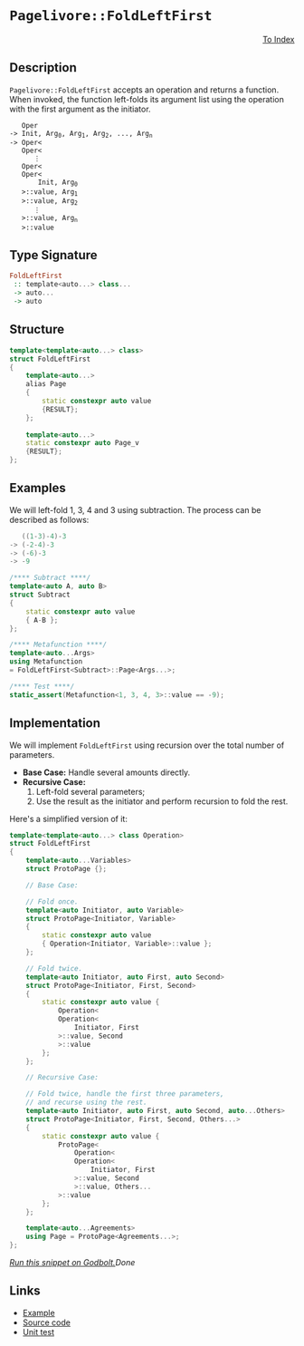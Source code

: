<!-- Copyright 2024 Feng Mofan
SPDX-License-Identifier: Apache-2.0 -->

# `Pagelivore::FoldLeftFirst`

<p style='text-align: right;'><a href="../../../facilities/metafunctions.md#pagelivore-fold-left-first">To Index</a></p>

## Description

`Pagelivore::FoldLeftFirst` accepts an operation and returns a function.
When invoked, the function left-folds its argument list using the operation with the first argument as the initiator.

<pre><code>   Oper
-> Init, Arg<sub>0</sub>, Arg<sub>1</sub>, Arg<sub>2</sub>, ..., Arg<sub>n</sub>
-> Oper&lt;
   Oper&lt;
      &vellip;
   Oper&lt;
   Oper&lt;
       Init, Arg<sub>0</sub>
   &gt;::value, Arg<sub>1</sub>
   &gt;::value, Arg<sub>2</sub>
      &vellip;
   &gt;::value, Arg<sub>n</sub>
   &gt;::value</code></pre>

## Type Signature

```Haskell
FoldLeftFirst
 :: template<auto...> class...
 -> auto...
 -> auto
```

## Structure

```C++
template<template<auto...> class>
struct FoldLeftFirst
{
    template<auto...>
    alias Page
    {
        static constexpr auto value
        {RESULT};
    };
        
    template<auto...>
    static constexpr auto Page_v 
    {RESULT};
};
```

## Examples

We will left-fold 1, 3, 4 and 3 using subtraction.
The process can be described as follows:

```C++
   ((1-3)-4)-3
-> (-2-4)-3
-> (-6)-3
-> -9
```

```C++
/**** Subtract ****/
template<auto A, auto B>
struct Subtract
{
    static constexpr auto value
    { A-B };
};

/**** Metafunction ****/
template<auto...Args>
using Metafunction 
= FoldLeftFirst<Subtract>::Page<Args...>;

/**** Test ****/
static_assert(Metafunction<1, 3, 4, 3>::value == -9);
```

## Implementation

We will implement `FoldLeftFirst` using recursion over the total number of parameters.

- **Base Case:** Handle several amounts directly.
- **Recursive Case:**
  1. Left-fold several parameters;
  2. Use the result as the initiator and perform recursion to fold the rest.

Here's a simplified version of it:

```C++
template<template<auto...> class Operation>
struct FoldLeftFirst
{
    template<auto...Variables>
    struct ProtoPage {};

    // Base Case:

    // Fold once.
    template<auto Initiator, auto Variable>
    struct ProtoPage<Initiator, Variable>
    {
        static constexpr auto value 
        { Operation<Initiator, Variable>::value };
    };

    // Fold twice.
    template<auto Initiator, auto First, auto Second>
    struct ProtoPage<Initiator, First, Second>
    {
        static constexpr auto value {
            Operation<
            Operation<
                Initiator, First
            >::value, Second
            >::value
        };
    };

    // Recursive Case:

    // Fold twice, handle the first three parameters,
    // and recurse using the rest.
    template<auto Initiator, auto First, auto Second, auto...Others>
    struct ProtoPage<Initiator, First, Second, Others...>
    {
        static constexpr auto value {
            ProtoPage<
                Operation<
                Operation<
                    Initiator, First
                >::value, Second
                >::value, Others...
            >::value
        };
    };

    template<auto...Agreements>
    using Page = ProtoPage<Agreements...>;
};
```

[*Run this snippet on Godbolt.*](https://godbolt.org/#z:OYLghAFBqd5QCxAYwPYBMCmBRdBLAF1QCcAaPECAMzwBtMA7AQwFtMQByARg9KtQYEAysib0QXACx8BBAKoBnTAAUAHpwAMvAFYTStJg1DIApACYAQuYukl9ZATwDKjdAGFUtAK4sGIAKzSrgAyeAyYAHI%2BAEaYxCAA7NIADqgKhE4MHt6%2BASlpGQKh4VEssfFJtpj2jgJCBEzEBNk%2BfoFVNZn1jQTFkTFxidIKDU0tue0jPX2l5UMAlLaoXsTI7BwA9ABUO7t7%2Bwe7GyYaAILbuwDUAJIsyfRsgky1DJd7x2cXh9%2BHH6cnpwImDuBiBJgAzG4gSDnpgIW4mF4iAA6VEQ7CXZAGBQKS4AeWScWemXRAJGxC8DkuADFPOhgpgqARqXhiCMASYElYzpdeZdofdYfDESjUQA1Rp4JjRegKUk8vnkykES7KYioIjKJjATCXTlWBIAEQh3P%2BCt5Gw2lwsTCUlwRShAHPNl0tNLplwEa2RAL5/OBgrBkJFqBuDAyzxIpEuIcuEuIUplcPB2F9ioIFKpao1qC1Ovh13DjkjZDjkul9Hlpz9%2BrTft5U0cyExAhGmFUyWIMaRoYAbmIvLq6/X9fjCcRiQIC0WpURS/HE5WUyAQP3vEOjSbh5zjeDTcO3bTaOh%2BQB3PDe4cC0HJhE9sMRufR2MstkEZ/3oSYNAMdBVv1Klm6qatqt6Fo%2BUY0qyIzRl%2BP5/im25csOAENE2LYMG2HZdrGa6DnqyEuvWfIEkSLzwihxFjmRJKQpRVF8uBxZPlBb70SOy6rgOmCwd%2BAh/kRVHoiueFwoJvI7luLqSXuzrVnyboAErfis6S9rqDrsHJfqHh6BDnms0YIIY6D0PyCC6jQb7mcQmC6skjSsJgQJsqQB5WiZly2cgqm6l46RGOZuq2SMPouteQrBveTGzpBL7Qe%2B3ZEJccH8R%2BorIniBAWWy/7ppmKrZiB%2BaQjFJbRq%2BMEpXxv7RllOUKKiPqIdJhHycRjYXhhWGdklfbcQRpoMX6RW5qBFHicNpETuRdGTQx02TgwE3tcNDFlSxlUEOxDHCVx668fBO1CZxol1dlcSNWi818ntonsTJQ23ZuslnFeAY3sKPZNacwC2cCjAEHKLWrf5YTAKqoF6uChqqsBY0lW4v3/Y8QNNaSr3/C9%2B6fD83x/F8WyXNgqisPcurvAChN40ccmEylXjRBmTBUpTZwRUGd7Jac6WhlYIOASqQiM8zDgcm1qHEs2P49Th973a1FiXKcAC0SuPeLu44%2BceyXAAss5TBUF4DAOJkby0%2BzH2RVzqA/cQwDA6mZxg4FBsNMbpsvHqb0w%2B6x4MkyW3wsLTMTmLnF5repwO1dzWppjVO6wAKpgIwWzsfydcgAD6tpKE0EDu0bJtm1OkJcNG4LRtIlzgndA0QrusMqwAnPMJocIstCcP4vB%2BBwWikKgnBuNY1iXAoyyrEOZjgjwpAEJoXeLAA1nkyIaAAHGYZit63XD%2BNvW9cAklQ9xwki8CwEgaBopAD0PI8cLwCggPfS%2BD13pBwLAMCICAZYBBkhInIJQNAdw6BxAiE5Tgqgt4ADYVYIMkJcYAyBmxSGRGYXgmB8BzjwOgPQ/BBAiDEOwKQMhBCKBUOoL%2BpBdCV1PBOZInAeDd17v3Zew9OB4iRCAlUqAqCXHgUglBaCMGXCwWYS4EAPCQPoF2cw895i8E/loRYEAkAQOSFAsgFAIA6L0SAYAUgzB8DoC5N%2BEBojcOiGERoABPNhvB7HMGII4vE0RtDfk/gvCBqM8QMFoM4%2BhWBoheGAAiWgtA37cF4FgFghhgDiDCayXxeB1JxKHu2FSQIXHkEENUbhtA8DRAnB4jwWBuEZjwDfeJpB1LEGiGkTAhpgTJNKUYZeiwqAGEdmKPAmBTykQHgvEhwhRDiEoRMmhahuGMP0MklA49LD6DKW/SAixUDJBeHElWIwEKGlMJYawZgn5NITFgTZEBFh2Ayc4CArhxh%2BEriEMI/QyiDErqkdILwXl6F%2BYUBgMwBjxErvcsuDBuhjE8K0PQkKXgwt6B82Y3zbCjGaHC3IELMWgq%2BeCu5081gSA4RwPuD9uHPxEYg5BqD0GYMkNg2RuBCAkD1HPLgqjF49MWBZJgWB4i3NIOvSQ4JkSt3BEkDQkgzCSAQXffwCDW76E4FfUgN957IgQVwBBW9W4nwQYEQ%2BkqEGUvoc/V%2B78eVf00f/LRgD%2BGgIMUYxRMC2CcEaCwXsCQVZMExAYQKXBW7Ii4JvXB%2BCSCEOIbIMh0zpCzKUPM%2BhuhzHMKYKw%2BJZKKWP14M/PhwCkSemEaIulAbklSJDWGjQsj5G6MURy8EZhuXqO/g611cQwGGNQAowYWJknBq4PfGgtArGUFsfQtxTiClTo8V4nxDgCkBMBkEkJ3DwmROibEgpiTOnrCHvgbyjgsncNyT5fJDSwhAgvkPUp5SnFVP3WohM9SF5NJaUodpSSjBdNALavg/SFCDOGaMgpEy40UITbIOZdCh6pqWd0k5Vg1l3puds3ZmR9mHKbkhs5Fy4hXLTvAO51QHl%2BCeb%2BAFbzfz4rmD8go/zsWvNIECl4tH0WIq6JiqjHQyPIvY%2BCjFPQeNTCaAJ0lSwVgkq5aq8lXCLWcBpWI1B/ag1Vs3iyyNSjOUtt5aQflgrKBkvVZqkNMqEj%2BFbmfcEsr5WSErrmnhL9bDWtbXa%2BADqgECK7R24g7r1hevESwBQvZmy9mDciG8IwI1squTG0hUzINUPkEm2DOgQDV3TZm9hsmc1Ut4U6wRJagshbCxFqLKo5E9vrXERt4JdP/vbdVvRPnmuKNXMgZIyQc7hdbjnCrOdVAoIsaOy6467EOI8TOybnjvG%2BKXT2wJwTQkHswBEqJYht0NN3T%2Bp9pBD0ZJPfQs9SJ1gLyvcU%2Bhd6KmOMfTUl9BT32tK/Z08GPSAPaiA0MkZhIxm8HA4liQUHqGpYWRlhDxhVk2FQ8R4eGHWycA2IclZpzLDnLzZcwhRGtm8ahS4SjTG9DvJKGCwFDHMg8dY5kcTELSNQuRSJunSK8WotJ7i4ThP2didZwSiTU8pMUOzfJp%2BimhuoOC6Fy4vXIuwnThAVlc5G1crUXpgzgxhUXxMyAPeyJwTgn8Efezd89cJD1eakXzm34fz06K/wErT4JDvlvSQB8uA7zMGai%2B4Jhd5s4Cr21ZKcHm9985tziwmnpGcJIIAA%3D%3D%3D)$Done$

## Links

- [Example](../../../code/facilities/metafunctions/pagelivore/flod_left_first/implementation.hpp)
- [Source code](../../../../conceptrodon/pagelivore/fold_left_first.hpp)
- [Unit test](../../../../tests/unit/metafunctions/pagelivore/fold_left_first.test.hpp)
